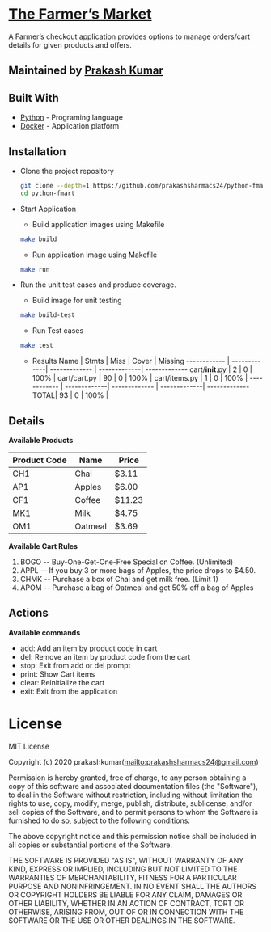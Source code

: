 # [The Farmer’s Market](https://github.com/prakashsharmacs24/python-fmart)

A Farmer’s checkout application provides options to manage orders/cart details for given products and offers.



## Maintained by [Prakash Kumar](https://github.com/prakashsharmacs24)

## Built With
* [Python](https://www.python.org/) - Programing language
* [Docker](https://www.docker.com/) - Application platform

Installation
------------

* Clone the project repository

  ```bash
  git clone --depth=1 https://github.com/prakashsharmacs24/python-fmart
  cd python-fmart
  ```

* Start Application

  * Build application images using Makefile
  ```bash
  make build
  ```


  * Run application image using Makefile


  ```bash
  make run
  ```

* Run the unit test cases and produce coverage.

  * Build image for unit testing
  ```bash
  make build-test
  ```

  * Run Test cases

  ```bash
  make test
  ```

  * Results
    Name | Stmts |  Miss | Cover | Missing
    ------------ | -------------| ------------- | -------------| -------------
    cart/__init__.py | 2  | 0 | 100% | 
    cart/cart.py | 90  | 0 | 100% | 
    cart/items.py | 1  | 0 | 100% | 
    ------------ | -------------| ------------- | -------------| -------------
    TOTAL| 93  | 0 | 100% | 


Details
------------

**Available Products**

Product Code |     Name     |  Price  
------------ | ------------ | ------------
CH1      |   Chai       |  $3.11  
AP1      |   Apples     |  $6.00
CF1      |   Coffee     | $11.23  
MK1      |   Milk       |  $4.75  
OM1      |   Oatmeal    |  $3.69  



**Available Cart Rules**

1. BOGO -- Buy-One-Get-One-Free Special on Coffee. (Unlimited)
2. APPL -- If you buy 3 or more bags of Apples, the price drops to $4.50.
3. CHMK -- Purchase a box of Chai and get milk free. (Limit 1)
4. APOM -- Purchase a bag of Oatmeal and get 50% off a bag of Apples

Actions
------------

**Available commands**

* add: Add an item by product code in cart
* del: Remove an item by product code from the cart
* stop: Exit from add or del prompt
* print: Show Cart items
* clear: Reinitialize the cart
* exit: Exit from the application

# License

MIT License

Copyright (c) 2020 prakashkumar(<mailto:prakashsharmacs24@gmail.com>)

Permission is hereby granted, free of charge, to any person obtaining a copy
of this software and associated documentation files (the "Software"), to deal
in the Software without restriction, including without limitation the rights
to use, copy, modify, merge, publish, distribute, sublicense, and/or sell
copies of the Software, and to permit persons to whom the Software is
furnished to do so, subject to the following conditions:

The above copyright notice and this permission notice shall be included in all
copies or substantial portions of the Software.

THE SOFTWARE IS PROVIDED "AS IS", WITHOUT WARRANTY OF ANY KIND, EXPRESS OR
IMPLIED, INCLUDING BUT NOT LIMITED TO THE WARRANTIES OF MERCHANTABILITY,
FITNESS FOR A PARTICULAR PURPOSE AND NONINFRINGEMENT. IN NO EVENT SHALL THE
AUTHORS OR COPYRIGHT HOLDERS BE LIABLE FOR ANY CLAIM, DAMAGES OR OTHER
LIABILITY, WHETHER IN AN ACTION OF CONTRACT, TORT OR OTHERWISE, ARISING FROM,
OUT OF OR IN CONNECTION WITH THE SOFTWARE OR THE USE OR OTHER DEALINGS IN THE
SOFTWARE.
